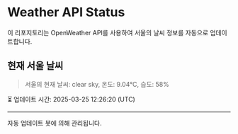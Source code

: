 
# Weather API Status

이 리포지토리는 OpenWeather API를 사용하여 서울의 날씨 정보를 자동으로 업데이트합니다.

## 현재 서울 날씨
> 서울의 현재 날씨: clear sky, 온도: 9.04°C, 습도: 58%

⏳ 업데이트 시간: 2025-03-25 12:26:20 (UTC)

---
자동 업데이트 봇에 의해 관리됩니다.
